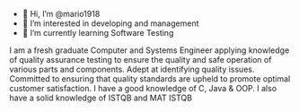 - 👋 Hi, I’m @mario1918
- 👀 I’m interested in developing and management
- 🌱 I’m currently learning Software Testing
<!-- - 💞️ I’m looking to collaborate on ... -->
<!--- 📫 How to reach me ... --->

<!---
mario1918/mario1918 is a ✨ special ✨ repository because its `README.md` (this file) appears on your GitHub profile.
You can click the Preview link to take a look at your changes.
--->

I am a fresh graduate Computer and Systems Engineer applying knowledge of quality assurance testing to ensure the quality and safe operation of various parts and components. Adept at identifying quality issues. Committed to ensuring that quality standards are upheld to promote optimal customer satisfaction.
I have a good knowledge of C, Java & OOP.
I also have a solid knowledge of ISTQB and MAT ISTQB
